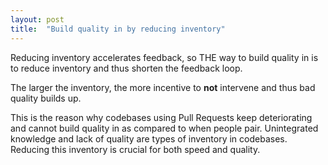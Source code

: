 ```yaml
---
layout: post
title:  "Build quality in by reducing inventory"
---
```


Reducing inventory accelerates feedback, so THE way to build quality in is to reduce inventory and thus shorten the feedback loop.

The larger the inventory, the more incentive to __not__ intervene and thus bad quality builds up.

This is the reason why codebases using Pull Requests keep deteriorating and cannot build quality in as compared to when people pair.
Unintegrated knowledge and lack of quality are types of inventory in codebases.
Reducing this inventory is crucial for both speed and quality.